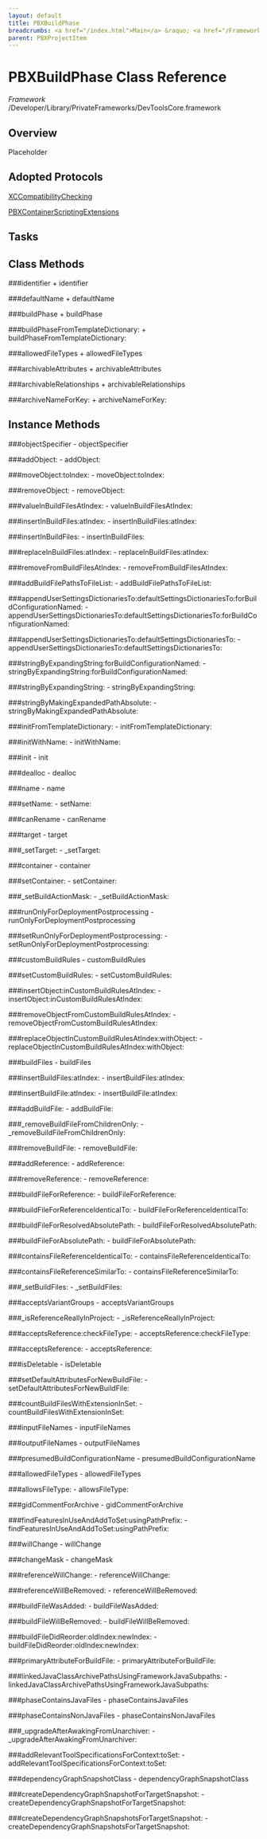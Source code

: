 ```yaml
---
layout: default
title: PBXBuildPhase
breadcrumbs: <a href="/index.html">Main</a> &raquo; <a href="/Frameworks.html">Framework</a> &raquo; <a href="/Frameworks/DevToolsCore.html">DevToolsCore</a> &raquo; PBXBuildPhase
parent: PBXProjectItem 
---
```

# PBXBuildPhase Class Reference

*Framework* /Developer/Library/PrivateFrameworks/DevToolsCore.framework

## Overview

Placeholder

## Adopted Protocols

[XCCompatibilityChecking]()

[PBXContainerScriptingExtensions]()

## Tasks

## Class Methods

<a name="+identifier"></a>
###identifier
    + identifier

<a name="+defaultName"></a>
###defaultName
    + defaultName

<a name="+buildPhase"></a>
###buildPhase
    + buildPhase

<a name="+buildPhaseFromTemplateDictionary:"></a>
###buildPhaseFromTemplateDictionary:
    + buildPhaseFromTemplateDictionary:

<a name="+allowedFileTypes"></a>
###allowedFileTypes
    + allowedFileTypes

<a name="+archivableAttributes"></a>
###archivableAttributes
    + archivableAttributes

<a name="+archivableRelationships"></a>
###archivableRelationships
    + archivableRelationships

<a name="+archiveNameForKey:"></a>
###archiveNameForKey:
    + archiveNameForKey:

## Instance Methods

<a name="-objectSpecifier"></a>
###objectSpecifier
    - objectSpecifier

<a name="-addObject:"></a>
###addObject:
    - addObject:

<a name="-moveObject:toIndex:"></a>
###moveObject:toIndex:
    - moveObject:toIndex:

<a name="-removeObject:"></a>
###removeObject:
    - removeObject:

<a name="-valueInBuildFilesAtIndex:"></a>
###valueInBuildFilesAtIndex:
    - valueInBuildFilesAtIndex:

<a name="-insertInBuildFiles:atIndex:"></a>
###insertInBuildFiles:atIndex:
    - insertInBuildFiles:atIndex:

<a name="-insertInBuildFiles:"></a>
###insertInBuildFiles:
    - insertInBuildFiles:

<a name="-replaceInBuildFiles:atIndex:"></a>
###replaceInBuildFiles:atIndex:
    - replaceInBuildFiles:atIndex:

<a name="-removeFromBuildFilesAtIndex:"></a>
###removeFromBuildFilesAtIndex:
    - removeFromBuildFilesAtIndex:

<a name="-addBuildFilePathsToFileList:"></a>
###addBuildFilePathsToFileList:
    - addBuildFilePathsToFileList:

<a name="-appendUserSettingsDictionariesTo:defaultSettingsDictionariesTo:forBuildConfigurationNamed:"></a>
###appendUserSettingsDictionariesTo:defaultSettingsDictionariesTo:forBuildConfigurationNamed:
    - appendUserSettingsDictionariesTo:defaultSettingsDictionariesTo:forBuildConfigurationNamed:

<a name="-appendUserSettingsDictionariesTo:defaultSettingsDictionariesTo:"></a>
###appendUserSettingsDictionariesTo:defaultSettingsDictionariesTo:
    - appendUserSettingsDictionariesTo:defaultSettingsDictionariesTo:

<a name="-stringByExpandingString:forBuildConfigurationNamed:"></a>
###stringByExpandingString:forBuildConfigurationNamed:
    - stringByExpandingString:forBuildConfigurationNamed:

<a name="-stringByExpandingString:"></a>
###stringByExpandingString:
    - stringByExpandingString:

<a name="-stringByMakingExpandedPathAbsolute:"></a>
###stringByMakingExpandedPathAbsolute:
    - stringByMakingExpandedPathAbsolute:

<a name="-initFromTemplateDictionary:"></a>
###initFromTemplateDictionary:
    - initFromTemplateDictionary:

<a name="-initWithName:"></a>
###initWithName:
    - initWithName:

<a name="-init"></a>
###init
    - init

<a name="-dealloc"></a>
###dealloc
    - dealloc

<a name="-name"></a>
###name
    - name

<a name="-setName:"></a>
###setName:
    - setName:

<a name="-canRename"></a>
###canRename
    - canRename

<a name="-target"></a>
###target
    - target

<a name="-_setTarget:"></a>
###_setTarget:
    - _setTarget:

<a name="-container"></a>
###container
    - container

<a name="-setContainer:"></a>
###setContainer:
    - setContainer:

<a name="-_setBuildActionMask:"></a>
###_setBuildActionMask:
    - _setBuildActionMask:

<a name="-runOnlyForDeploymentPostprocessing"></a>
###runOnlyForDeploymentPostprocessing
    - runOnlyForDeploymentPostprocessing

<a name="-setRunOnlyForDeploymentPostprocessing:"></a>
###setRunOnlyForDeploymentPostprocessing:
    - setRunOnlyForDeploymentPostprocessing:

<a name="-customBuildRules"></a>
###customBuildRules
    - customBuildRules

<a name="-setCustomBuildRules:"></a>
###setCustomBuildRules:
    - setCustomBuildRules:

<a name="-insertObject:inCustomBuildRulesAtIndex:"></a>
###insertObject:inCustomBuildRulesAtIndex:
    - insertObject:inCustomBuildRulesAtIndex:

<a name="-removeObjectFromCustomBuildRulesAtIndex:"></a>
###removeObjectFromCustomBuildRulesAtIndex:
    - removeObjectFromCustomBuildRulesAtIndex:

<a name="-replaceObjectInCustomBuildRulesAtIndex:withObject:"></a>
###replaceObjectInCustomBuildRulesAtIndex:withObject:
    - replaceObjectInCustomBuildRulesAtIndex:withObject:

<a name="-buildFiles"></a>
###buildFiles
    - buildFiles

<a name="-insertBuildFiles:atIndex:"></a>
###insertBuildFiles:atIndex:
    - insertBuildFiles:atIndex:

<a name="-insertBuildFile:atIndex:"></a>
###insertBuildFile:atIndex:
    - insertBuildFile:atIndex:

<a name="-addBuildFile:"></a>
###addBuildFile:
    - addBuildFile:

<a name="-_removeBuildFileFromChildrenOnly:"></a>
###_removeBuildFileFromChildrenOnly:
    - _removeBuildFileFromChildrenOnly:

<a name="-removeBuildFile:"></a>
###removeBuildFile:
    - removeBuildFile:

<a name="-addReference:"></a>
###addReference:
    - addReference:

<a name="-removeReference:"></a>
###removeReference:
    - removeReference:

<a name="-buildFileForReference:"></a>
###buildFileForReference:
    - buildFileForReference:

<a name="-buildFileForReferenceIdenticalTo:"></a>
###buildFileForReferenceIdenticalTo:
    - buildFileForReferenceIdenticalTo:

<a name="-buildFileForResolvedAbsolutePath:"></a>
###buildFileForResolvedAbsolutePath:
    - buildFileForResolvedAbsolutePath:

<a name="-buildFileForAbsolutePath:"></a>
###buildFileForAbsolutePath:
    - buildFileForAbsolutePath:

<a name="-containsFileReferenceIdenticalTo:"></a>
###containsFileReferenceIdenticalTo:
    - containsFileReferenceIdenticalTo:

<a name="-containsFileReferenceSimilarTo:"></a>
###containsFileReferenceSimilarTo:
    - containsFileReferenceSimilarTo:

<a name="-_setBuildFiles:"></a>
###_setBuildFiles:
    - _setBuildFiles:

<a name="-acceptsVariantGroups"></a>
###acceptsVariantGroups
    - acceptsVariantGroups

<a name="-_isReferenceReallyInProject:"></a>
###_isReferenceReallyInProject:
    - _isReferenceReallyInProject:

<a name="-acceptsReference:checkFileType:"></a>
###acceptsReference:checkFileType:
    - acceptsReference:checkFileType:

<a name="-acceptsReference:"></a>
###acceptsReference:
    - acceptsReference:

<a name="-isDeletable"></a>
###isDeletable
    - isDeletable

<a name="-setDefaultAttributesForNewBuildFile:"></a>
###setDefaultAttributesForNewBuildFile:
    - setDefaultAttributesForNewBuildFile:

<a name="-countBuildFilesWithExtensionInSet:"></a>
###countBuildFilesWithExtensionInSet:
    - countBuildFilesWithExtensionInSet:

<a name="-inputFileNames"></a>
###inputFileNames
    - inputFileNames

<a name="-outputFileNames"></a>
###outputFileNames
    - outputFileNames

<a name="-presumedBuildConfigurationName"></a>
###presumedBuildConfigurationName
    - presumedBuildConfigurationName

<a name="-allowedFileTypes"></a>
###allowedFileTypes
    - allowedFileTypes

<a name="-allowsFileType:"></a>
###allowsFileType:
    - allowsFileType:

<a name="-gidCommentForArchive"></a>
###gidCommentForArchive
    - gidCommentForArchive

<a name="-findFeaturesInUseAndAddToSet:usingPathPrefix:"></a>
###findFeaturesInUseAndAddToSet:usingPathPrefix:
    - findFeaturesInUseAndAddToSet:usingPathPrefix:

<a name="-willChange"></a>
###willChange
    - willChange

<a name="-changeMask"></a>
###changeMask
    - changeMask

<a name="-referenceWillChange:"></a>
###referenceWillChange:
    - referenceWillChange:

<a name="-referenceWillBeRemoved:"></a>
###referenceWillBeRemoved:
    - referenceWillBeRemoved:

<a name="-buildFileWasAdded:"></a>
###buildFileWasAdded:
    - buildFileWasAdded:

<a name="-buildFileWillBeRemoved:"></a>
###buildFileWillBeRemoved:
    - buildFileWillBeRemoved:

<a name="-buildFileDidReorder:oldIndex:newIndex:"></a>
###buildFileDidReorder:oldIndex:newIndex:
    - buildFileDidReorder:oldIndex:newIndex:

<a name="-primaryAttributeForBuildFile:"></a>
###primaryAttributeForBuildFile:
    - primaryAttributeForBuildFile:

<a name="-linkedJavaClassArchivePathsUsingFrameworkJavaSubpaths:"></a>
###linkedJavaClassArchivePathsUsingFrameworkJavaSubpaths:
    - linkedJavaClassArchivePathsUsingFrameworkJavaSubpaths:

<a name="-phaseContainsJavaFiles"></a>
###phaseContainsJavaFiles
    - phaseContainsJavaFiles

<a name="-phaseContainsNonJavaFiles"></a>
###phaseContainsNonJavaFiles
    - phaseContainsNonJavaFiles

<a name="-_upgradeAfterAwakingFromUnarchiver:"></a>
###_upgradeAfterAwakingFromUnarchiver:
    - _upgradeAfterAwakingFromUnarchiver:

<a name="-addRelevantToolSpecificationsForContext:toSet:"></a>
###addRelevantToolSpecificationsForContext:toSet:
    - addRelevantToolSpecificationsForContext:toSet:

<a name="-dependencyGraphSnapshotClass"></a>
###dependencyGraphSnapshotClass
    - dependencyGraphSnapshotClass

<a name="-createDependencyGraphSnapshotForTargetSnapshot:"></a>
###createDependencyGraphSnapshotForTargetSnapshot:
    - createDependencyGraphSnapshotForTargetSnapshot:

<a name="-createDependencyGraphSnapshotsForTargetSnapshot:"></a>
###createDependencyGraphSnapshotsForTargetSnapshot:
    - createDependencyGraphSnapshotsForTargetSnapshot:

